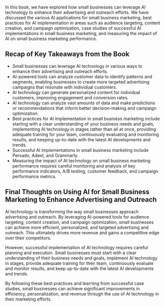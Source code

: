

In this book, we have explored how small businesses can leverage AI technology to enhance their advertising and outreach efforts. We have discussed the various AI applications for small business marketing, best practices for AI implementation in areas such as audience targeting, content creation, and campaign optimization, case studies of successful AI implementations in small business marketing, and measuring the impact of AI on small business marketing performance.

Recap of Key Takeaways from the Book
------------------------------------

* Small businesses can leverage AI technology in various ways to enhance their advertising and outreach efforts.
* AI-powered tools can analyze customer data to identify patterns and segments, enabling businesses to create more targeted advertising campaigns that resonate with individual customers.
* AI technology can generate personalized content for individual customers, improving engagement and conversion rates.
* AI technology can analyze vast amounts of data and make predictions or recommendations that inform better decision-making and campaign optimization.
* Best practices for AI implementation in small business marketing include starting with a clear understanding of your business needs and goals, implementing AI technology in stages rather than all at once, providing adequate training for your team, continuously evaluating and monitoring results, and keeping up-to-date with the latest AI developments and trends.
* Successful AI implementations in small business marketing include Persado, Adext, and Grammarly.
* Measuring the impact of AI technology on small business marketing performance requires careful monitoring and analysis of key performance indicators, A/B testing, customer feedback, and campaign performance metrics.

Final Thoughts on Using AI for Small Business Marketing to Enhance Advertising and Outreach
-------------------------------------------------------------------------------------------

AI technology is transforming the way small businesses approach advertising and outreach. By leveraging AI-powered tools for audience targeting, content creation, and campaign optimization, small businesses can achieve more efficient, personalized, and targeted advertising and outreach. This ultimately drives more revenue and gains a competitive edge over their competitors.

However, successful implementation of AI technology requires careful planning and execution. Small businesses must start with a clear understanding of their business needs and goals, implement AI technology in stages, provide adequate training for their team, continuously evaluate and monitor results, and keep up-to-date with the latest AI developments and trends.

By following these best practices and learning from successful case studies, small businesses can achieve significant improvements in efficiency, personalization, and revenue through the use of AI technology in their marketing efforts.